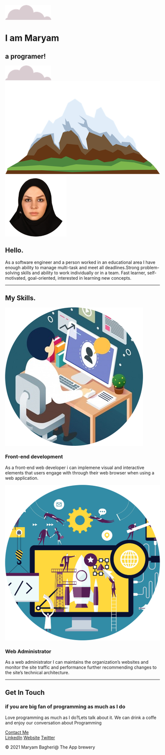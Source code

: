 
<html lang="en" dir="ltr">
  <head>
    <meta charset="utf-8">
    <title>Maryam Bagheri</title>
  <link rel="stylesheet" href="css/style.css">
  <link rel="icon" href="favicon.ico">
  <link href="https://fonts.googleapis.com/css2?family=Merriweather+Sans&family=Montserrat&family=Open+Sans&family=Roboto&family=Source+Sans+Pro&display=swap" rel="stylesheet">
  </head>
  <body>

<div class="topcontainer">
  <img class="top-cloud" src="images/cloud.png" alt="cloud-img">
  <h1><span class="span">I</span> am Maryam</h1>
  <h2 class="normal">a programer!</h2>
    <img  class="bottom-cloud" src="images/cloud.png" alt="cloud-img">
    <img src="images/mountain.png" alt="mountain-img">

</div>

<div class="middle-container">
  <div class="profile">
    <img src="images/Pic Maryam.png" alt="mypic" height="200px" width="200px">
    <h2>Hello.</h2>
    <p class="intro">As a software engineer and a person worked in an educational area I have enough ability to manage multi-task and meet
      all deadlines.Strong problem-solving skills and ability to work individually or in a team. Fast learner, self-motivated,
      goal-oriented, interested in learning new concepts.</p>
  </div>

  <hr>
  <div class="skills">
    <h2>My Skills.</h2>
    <div class="skill-row">
      <img class="skill1-img" src="images/skill1.png" alt="myskill" >
      <h3>Front-end development</h3>
      <p>As a front-end web developer i can implemene visual and interactive elements that users engage with through their web browser when using a web application.</p>
    </div>
    <div class="skill-row">
      <img class="skill2-img" src="images/skill2.png" alt="myskill" >
      <h3>Web Administrator</h3>
      <p class="clear_property">As a web administrator I can maintains the organization’s websites and  monitor the site traffic and performance further recommending changes to the site’s technical architecture.</p>
    </div>
  </div>

  <hr>
  <div class="contact-me">
    <h2>Get In Touch</h2>
    <h3>if you are big fan of programming as much as I do</h3>
    <p class="conclusion">Love programming as much as I do?Lets talk about it. We can drink a coffe and enjoy our conversation about Programming</p>
  <a class="BUTTON_PCG" href="maryam.bagheri@concordia.ca" >Contact Me</a>

  </div>
</div>

<div class="bottom-container">
  <a class="footer-link" href="https://www.linkedin.com/in/maryam-bagheri-201861138/">LinkedIn</a>
    <a class="footer-link" href="https://www.linkedin.com/in/maryam-bagheri-201861138/">Website</a>
    <a class="footer-link" href="https://www.linkedin.com/in/maryam-bagheri-201861138/">Twitter</a>
  <p class="copyright">© 2021 Maryam Bagheri@ The App brewery</p>
</div>




  </body>
</html>
